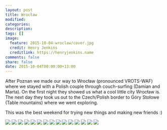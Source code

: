```yaml
---
layout: post
title: Wrocław
modified:
categories:
description:
tags: []
image:
  feature: 2015-10-04-wroclaw/cover.jpg
  credit: Henry Jenkins
  creditlink: https://henryjenkins.name
comments: false
share: false
date: 2015-10-04T00:00:00+13:00
---
```


After Poznan we made our way to Wrocław (pronounced VROTS-WAF) where we stayed
with a Polish couple through couch-surfing (Damian and Marta). On the first
night they showed us what a cool little city Wrocław is. The next day they took
us out to the Czech/Polish border to Góry Stołowe (Table mountains) where we
went exploring.

This was the best weekend for trying new things and making new friends :)

<img src="/images/2015-10-04-wroclaw/IMG_20151003_173318_640px.jpg">

<img src="/images/2015-10-04-wroclaw/IMG_20151003_174650_640px.jpg">

<img src="/images/2015-10-04-wroclaw/IMG_20151003_215506_640px.jpg">

<img src="/images/2015-10-04-wroclaw/IMG_20151004_113656_640px.jpg">

<img src="/images/2015-10-04-wroclaw/IMG_20151004_120200_640px.jpg">

<img src="/images/2015-10-04-wroclaw/IMG_20151004_120519_640px.jpg">

<img src="/images/2015-10-04-wroclaw/IMG_20151004_123503_640px.jpg">

<img src="/images/2015-10-04-wroclaw/IMG_20151004_123736_640px.jpg">

<img src="/images/2015-10-04-wroclaw/IMG_20151004_124118_640px.jpg">

<img src="/images/2015-10-04-wroclaw/IMG_20151004_132105_640px.jpg">

<img src="/images/2015-10-04-wroclaw/IMG_20151004_132258_640px.jpg">

<img src="/images/2015-10-04-wroclaw/IMG_20151004_145333_640px.jpg">

<img src="/images/2015-10-04-wroclaw/IMG_20151004_145501_640px.jpg">

<img src="/images/2015-10-04-wroclaw/IMG_20151004_145800_640px.jpg">

<img src="/images/2015-10-04-wroclaw/IMG_20151004_152059_640px.jpg">
